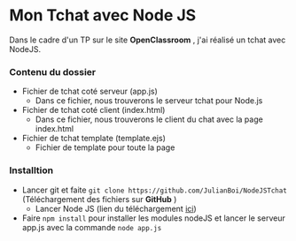 # Mon Tchat avec Node JS

Dans le cadre d'un TP sur le site **OpenClassroom** , j'ai réalisé un tchat avec NodeJS.

### Contenu du dossier

* Fichier de tchat coté serveur (app.js)
    * Dans ce fichier, nous trouverons le serveur tchat pour Node.js
* Fichier de tchat coté client (index.html)
    * Dans ce fichier, nous trouverons le client du chat avec la page   index.html
* Fichier de tchat template (template.ejs)
    * Fichier de template pour toute la page
        
### Installtion
* Lancer git et faite ```git clone https://github.com/JulianBoi/NodeJSTchat``` (Téléchargement des fichiers sur **GitHub** )
    * Lancer Node JS (lien du téléchargement [ici](https://nodejs.org/))
* Faire ``` npm install ``` pour installer les modules nodeJS et lancer le serveur app.js avec la commande ```node app.js```
